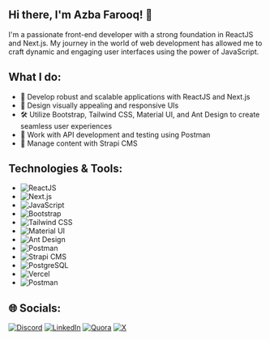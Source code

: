 ## Hi there, I'm Azba Farooq! 👋
I'm a passionate front-end developer with a strong foundation in ReactJS and Next.js. My journey in the world of web development has allowed me to craft dynamic and engaging user interfaces using the power of JavaScript.
## What I do:
- 🚀 Develop robust and scalable applications with ReactJS and Next.js
- 🎨 Design visually appealing and responsive UIs
- 🛠 Utilize Bootstrap, Tailwind CSS, Material UI, and Ant Design to create seamless user experiences
- 🧰 Work with API development and testing using Postman
- 📄 Manage content with Strapi CMS
## Technologies & Tools:
- ![ReactJS](https://img.shields.io/badge/ReactJS-%2361DAFB.svg?style=for-the-badge&logo=react&logoColor=white)
- ![Next.js](https://img.shields.io/badge/Next.js-%23000000.svg?style=for-the-badge&logo=next.js&logoColor=white)
- ![JavaScript](https://img.shields.io/badge/JavaScript-%23F7DF1E.svg?style=for-the-badge&logo=javascript&logoColor=black)
- ![Bootstrap](https://img.shields.io/badge/Bootstrap-%23563D7C.svg?style=for-the-badge&logo=bootstrap&logoColor=white)
- ![Tailwind CSS](https://img.shields.io/badge/Tailwind_CSS-%2338B2AC.svg?style=for-the-badge&logo=tailwind-css&logoColor=white)
- ![Material UI](https://img.shields.io/badge/Material_UI-%230081CB.svg?style=for-the-badge&logo=material-ui&logoColor=white)
- ![Ant Design](https://img.shields.io/badge/Ant_Design-%230170FE.svg?style=for-the-badge&logo=ant-design&logoColor=white)
- ![Postman](https://img.shields.io/badge/Postman-%23FF6C37.svg?style=for-the-badge&logo=postman&logoColor=white)
- ![Strapi CMS](https://img.shields.io/badge/Strapi_CMS-%232E7EEA.svg?style=for-the-badge&logo=strapi&logoColor=white)
- ![PostgreSQL](https://img.shields.io/badge/PostgreSQL-%23316192.svg?style=for-the-badge&logo=postgresql&logoColor=white)
- ![Vercel](https://img.shields.io/badge/vercel-%23000000.svg?style=for-the-badge&logo=vercel&logoColor=white)
- ![Postman](https://img.shields.io/badge/Postman-FF6C37?style=for-the-badge&logo=postman&logoColor=white)


## 🌐 Socials:
[![Discord](https://img.shields.io/badge/Discord-%237289DA.svg?logo=discord&logoColor=white)](https://discord.gg/azbafarooq21) [![LinkedIn](https://img.shields.io/badge/LinkedIn-%230077B5.svg?logo=linkedin&logoColor=white)](https://linkedin.com/in/azbafarooq21) [![Quora](https://img.shields.io/badge/Quora-%23B92B27.svg?logo=Quora&logoColor=white)](https://quora.com/profile/azbafarooq21) [![X](https://img.shields.io/badge/X-black.svg?logo=X&logoColor=white)](https://x.com/azbafarooq21) 


